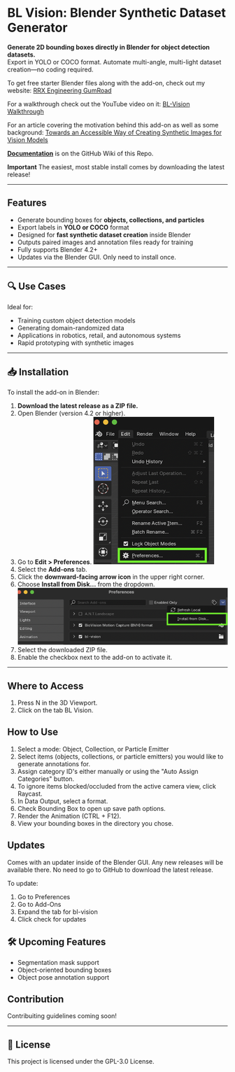 # BL Vision: Blender Synthetic Dataset Generator

**Generate 2D bounding boxes directly in Blender for object detection datasets.**  
Export in YOLO or COCO format. Automate multi-angle, multi-light dataset creation—no coding required.

To get free starter Blender files along with the add-on, check out my website: [RRX Engineering GumRoad](https://rrxengineering.gumroad.com/l/bl-vision)

For a walkthrough check out the YouTube video on it: [BL-Vision Walkthrough](https://youtu.be/RpkObzZebEw?si=HOy2GaxOPvOS5cUb)

For an article covering the motivation behind this add-on as well as some background: 
[Towards an Accessible Way of Creating Synthetic Images for Vision Models](https://medium.com/ai-advances/towards-an-accessible-way-of-creating-synthetic-images-for-vision-models-b7117cf2a155?sk=94505de6b19fa226babc5d4458da6a7f)

[**Documentation**](https://github.com/RevLmt/bl-vision/wiki) is on the GitHub Wiki of this Repo.

**Important** The easiest, most stable install comes by downloading the latest release!

---

## Features

- Generate bounding boxes for **objects, collections, and particles**
- Export labels in **YOLO or COCO** format
- Designed for **fast synthetic dataset creation** inside Blender
- Outputs paired images and annotation files ready for training
- Fully supports Blender 4.2+
- Updates via the Blender GUI. Only need to install once.

---

## 🔍 Use Cases

Ideal for:

- Training custom object detection models
- Generating domain-randomized data
- Applications in robotics, retail, and autonomous systems
- Rapid prototyping with synthetic images

---

## 📥 Installation

To install the add-on in Blender:

1. **Download the latest release as a ZIP file.**
2. Open Blender (version 4.2 or higher).
3. Go to **Edit > Preferences**.
    ![Blender Preferences Location](/images/blender-preferences.png)
4. Select the **Add-ons** tab.
5. Click the **downward-facing arrow icon** in the upper right corner.
6. Choose **Install from Disk...** from the dropdown.
    ![Install from disk](/images/Install_from_disk.png)
7. Select the downloaded ZIP file.
8. Enable the checkbox next to the add-on to activate it.

---

## Where to Access

1. Press N in the 3D Viewport.
2. Click on the tab BL Vision.

## How to Use

1. Select a mode: Object, Collection, or Particle Emitter
2. Select items (objects, collections, or particle emitters) you would like to generate annotations for.
3. Assign category ID's either manually or using the "Auto Assign Categories" button.
4. To ignore items blocked/occluded from the active camera view, click Raycast.
5. In Data Output, select a format.
6. Check Bounding Box to open up save path options.
7. Render the Animation (CTRL + F12).
8. View your bounding boxes in the directory you chose.

## Updates
Comes with an updater inside of the Blender GUI. Any new releases will be available there. No need to go to GitHub to download the latest release. 

To update:
1. Go to Preferences
2. Go to Add-Ons
3. Expand the tab for bl-vision
4. Click check for updates

## 🛠️ Upcoming Features

- Segmentation mask support
- Object-oriented bounding boxes
- Object pose annotation support

## Contribution
Contribuiting guidelines coming soon!

---

## 📄 License

This project is licensed under the GPL-3.0 License.
